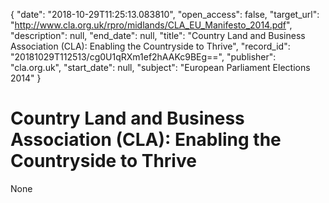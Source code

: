 {
  "date": "2018-10-29T11:25:13.083810", 
  "open_access": false, 
  "target_url": "http://www.cla.org.uk/rpro/midlands/CLA_EU_Manifesto_2014.pdf", 
  "description": null, 
  "end_date": null, 
  "title": "Country Land and Business Association (CLA): Enabling the Countryside to Thrive", 
  "record_id": "20181029T112513/cg0U1qRXm1ef2hAAKc9BEg==", 
  "publisher": "cla.org.uk", 
  "start_date": null, 
  "subject": "European Parliament Elections 2014"
}

# Country Land and Business Association (CLA): Enabling the Countryside to Thrive

None